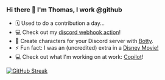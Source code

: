 ### Hi there 👋 I'm Thomas, I work @github

- 🗓️ Used to do a contribution a day...
- 💻 Check out my [discord webhook action](https://github.com/tsickert/discord-webhook)!
- 🤖 Create characters for your Discord server with [Botty](https://botty.gg).
- ⚡ Fun fact: I was an (uncredited) extra in a [Disney Movie!](https://www.imdb.com/title/tt0397113/)
- 💻 Check out what I'm working on at work: [Copilot](https://docs.github.com/en/copilot)!

[![GitHub Streak](https://streak-stats.demolab.com/?user=tsickert)](https://git.io/streak-stats)
